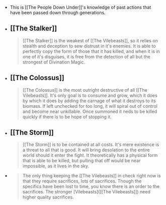 - This is [[The People Down Under]]'s knowledge of past actions that have been passed down through generations.
- ## [[The Stalker]]
  > [[The Stalker]] is the weakest of [[The Vilebeasts]], so it relies on stealth and deception to sew distrust in it's enemies. It is able to perfectly copy the form of those that it has killed, and when it is in one of it's disguises, it is free from the detection of all but the strongest of Divination Magic.
- ## [[The Colossus]]
  > [[The Colossus]] is the most outright destructive of all [[The Vilebeasts]]. It's only goal is to consume and grow, which it does by which it does by adding the carnage of what it destroys to its biomass. If left unchecked for too long, it will spiral out of control and become near unkillable. Once summoned it neds to be killed quickly if there is to be hope of stopping it.
- ## [[The Storm]]
  > [[The Storm]] is to be contained at all costs. It's mere existence is a threat to all that is good. It will bring desolation to the entire world should it enter the fight. It theoretically has a physical form that is able to be killed, but pulling that off would be near impossible, as it lives in the sky.
- > The only thing keeping the [[The Vilebeasts]] in check right now is that they require sacrifices, lots of sacrifices. Though the specifics have been lost to time, you know there is an order to the sacrifices. The stronger [Vilebeasts]([[The Vilebeasts]]) need higher quality sacrifices.